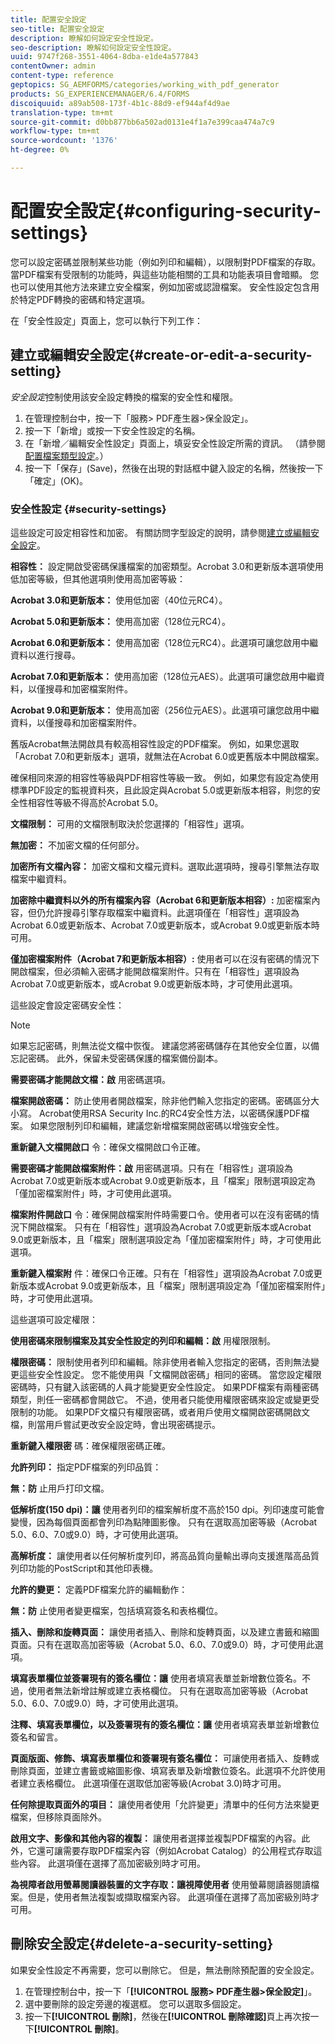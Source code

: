```yaml
---
title: 配置安全設定
seo-title: 配置安全設定
description: 瞭解如何設定安全性設定。
seo-description: 瞭解如何設定安全性設定。
uuid: 9747f268-3551-4064-8dba-e1de4a577843
contentOwner: admin
content-type: reference
geptopics: SG_AEMFORMS/categories/working_with_pdf_generator
products: SG_EXPERIENCEMANAGER/6.4/FORMS
discoiquuid: a89ab508-173f-4b1c-88d9-ef944af4d9ae
translation-type: tm+mt
source-git-commit: d0bb877bb6a502ad0131e4f1a7e399caa474a7c9
workflow-type: tm+mt
source-wordcount: '1376'
ht-degree: 0%

---
```



# 配置安全設定{#configuring-security-settings}

您可以設定密碼並限制某些功能（例如列印和編輯），以限制對PDF檔案的存取。 當PDF檔案有受限制的功能時，與這些功能相關的工具和功能表項目會暗顯。 您也可以使用其他方法來建立安全檔案，例如加密或認證檔案。 安全性設定包含用於特定PDF轉換的密碼和特定選項。

在「安全性設定」頁面上，您可以執行下列工作：

## 建立或編輯安全設定{#create-or-edit-a-security-setting}

*安全設定*&#x200B;控制使用該安全設定轉換的檔案的安全性和權限。

1. 在管理控制台中，按一下「服務> PDF產生器>保全設定」。
1. 按一下「新增」或按一下安全性設定的名稱。
1. 在「新增／編輯安全性設定」頁面上，填妥安全性設定所需的資訊。 （請參閱[配置檔案類型設定](/help/forms/using/admin-help/configuring-file-type-settings.md#configuring-file-type-settings)。）
1. 按一下「保存」(Save)，然後在出現的對話框中鍵入設定的名稱，然後按一下「確定」(OK)。

### 安全性設定 {#security-settings}

這些設定可設定相容性和加密。 有關訪問字型設定的說明，請參閱[建立或編輯安全設定](configuring-security-settings.md#create-or-edit-a-security-setting)。

**相容性：** 設定開啟受密碼保護檔案的加密類型。Acrobat 3.0和更新版本選項使用低加密等級，但其他選項則使用高加密等級：

**Acrobat 3.0和更新版本：** 使用低加密（40位元RC4）。

**Acrobat 5.0和更新版本：** 使用高加密（128位元RC4）。

**Acrobat 6.0和更新版本：** 使用高加密（128位元RC4）。此選項可讓您啟用中繼資料以進行搜尋。

**Acrobat 7.0和更新版本：** 使用高加密（128位元AES）。此選項可讓您啟用中繼資料，以僅搜尋和加密檔案附件。

**Acrobat 9.0和更新版本：** 使用高加密（256位元AES）。此選項可讓您啟用中繼資料，以僅搜尋和加密檔案附件。

舊版Acrobat無法開啟具有較高相容性設定的PDF檔案。 例如，如果您選取「Acrobat 7.0和更新版本」選項，就無法在Acrobat 6.0或更舊版本中開啟檔案。

確保相同來源的相容性等級與PDF相容性等級一致。 例如，如果您有設定為使用標準PDF設定的監視資料夾，且此設定與Acrobat 5.0或更新版本相容，則您的安全性相容性等級不得高於Acrobat 5.0。

**文檔限制：** 可用的文檔限制取決於您選擇的「相容性」選項。

**無加密：** 不加密文檔的任何部分。

**加密所有文檔內容：** 加密文檔和文檔元資料。選取此選項時，搜尋引擎無法存取檔案中繼資料。

**加密除中繼資料以外的所有檔案內容（Acrobat 6和更新版本相容）:** 加密檔案內容，但仍允許搜尋引擎存取檔案中繼資料。此選項僅在「相容性」選項設為Acrobat 6.0或更新版本、Acrobat 7.0或更新版本，或Acrobat 9.0或更新版本時可用。

**僅加密檔案附件（Acrobat 7和更新版本相容）:** 使用者可以在沒有密碼的情況下開啟檔案，但必須輸入密碼才能開啟檔案附件。只有在「相容性」選項設為Acrobat 7.0或更新版本，或Acrobat 9.0或更新版本時，才可使用此選項。

這些設定會設定密碼安全性：

>[!NOTE]
>
>如果忘記密碼，則無法從文檔中恢復。 建議您將密碼儲存在其他安全位置，以備忘記密碼。 此外，保留未受密碼保護的檔案備份副本。

**需要密碼才能開啟文檔：啟** 用密碼選項。

**檔案開啟密碼：** 防止使用者開啟檔案，除非他們輸入您指定的密碼。密碼區分大小寫。 Acrobat使用RSA Security Inc.的RC4安全性方法，以密碼保護PDF檔案。 如果您限制列印和編輯，建議您新增檔案開啟密碼以增強安全性。

**重新鍵入文檔開啟口** 令：確保文檔開啟口令正確。

**需要密碼才能開啟檔案附件：啟** 用密碼選項。只有在「相容性」選項設為Acrobat 7.0或更新版本或Acrobat 9.0或更新版本，且「檔案」限制選項設定為「僅加密檔案附件」時，才可使用此選項。

**檔案附件開啟口** 令：確保開啟檔案附件時需要口令。使用者可以在沒有密碼的情況下開啟檔案。 只有在「相容性」選項設為Acrobat 7.0或更新版本或Acrobat 9.0或更新版本，且「檔案」限制選項設定為「僅加密檔案附件」時，才可使用此選項。

**重新鍵入檔案附** 件：確保口令正確。只有在「相容性」選項設為Acrobat 7.0或更新版本或Acrobat 9.0或更新版本，且「檔案」限制選項設定為「僅加密檔案附件」時，才可使用此選項。

這些選項可設定權限：

**使用密碼來限制檔案及其安全性設定的列印和編輯：啟** 用權限限制。

**權限密碼：** 限制使用者列印和編輯。除非使用者輸入您指定的密碼，否則無法變更這些安全性設定。 您不能使用與「文檔開啟密碼」相同的密碼。 當您設定權限密碼時，只有鍵入該密碼的人員才能變更安全性設定。 如果PDF檔案有兩種密碼類型，則任一密碼都會開啟它。 不過，使用者只能使用權限密碼來設定或變更受限制的功能。 如果PDF文檔只有權限密碼，或者用戶使用文檔開啟密碼開啟文檔，則當用戶嘗試更改安全設定時，會出現密碼提示。

**重新鍵入權限密** 碼：確保權限密碼正確。

**允許列印：** 指定PDF檔案的列印品質：

**無：防** 止用戶打印文檔。

**低解析度(150 dpi)：讓** 使用者列印的檔案解析度不高於150 dpi。列印速度可能會變慢，因為每個頁面都會列印為點陣圖影像。 只有在選取高加密等級（Acrobat 5.0、6.0、7.0或9.0）時，才可使用此選項。

**高解析度：** 讓使用者以任何解析度列印，將高品質向量輸出導向支援進階高品質列印功能的PostScript和其他印表機。

**允許的變更：** 定義PDF檔案允許的編輯動作：

**無：防** 止使用者變更檔案，包括填寫簽名和表格欄位。

**插入、刪除和旋轉頁面：** 讓使用者插入、刪除和旋轉頁面，以及建立書籤和縮圖頁面。只有在選取高加密等級（Acrobat 5.0、6.0、7.0或9.0）時，才可使用此選項。

**填寫表單欄位並簽署現有的簽名欄位：讓** 使用者填寫表單並新增數位簽名。不過，使用者無法新增註解或建立表格欄位。 只有在選取高加密等級（Acrobat 5.0、6.0、7.0或9.0）時，才可使用此選項。

**注釋、填寫表單欄位，以及簽署現有的簽名欄位：讓** 使用者填寫表單並新增數位簽名和留言。

**頁面版面、修飾、填寫表單欄位和簽署現有簽名欄位：** 可讓使用者插入、旋轉或刪除頁面，並建立書籤或縮圖影像、填寫表單及新增數位簽名。此選項不允許使用者建立表格欄位。 此選項僅在選取低加密等級(Acrobat 3.0)時才可用。

**任何除提取頁面外的項目：** 讓使用者使用「允許變更」清單中的任何方法來變更檔案，但移除頁面除外。

**啟用文字、影像和其他內容的複製：** 讓使用者選擇並複製PDF檔案的內容。此外，它還可讓需要存取PDF檔案內容（例如Acrobat Catalog）的公用程式存取這些內容。 此選項僅在選擇了高加密級別時才可用。

**為視障者啟用螢幕閱讀器裝置的文字存取：讓視障使用者** 使用螢幕閱讀器閱讀檔案。但是，使用者無法複製或擷取檔案內容。 此選項僅在選擇了高加密級別時才可用。

## 刪除安全設定{#delete-a-security-setting}

如果安全性設定不再需要，您可以刪除它。 但是，無法刪除預配置的安全設定。

1. 在管理控制台中，按一下「**[!UICONTROL 服務> PDF產生器>保全設定]**」。
1. 選中要刪除的設定旁邊的複選框。 您可以選取多個設定。
1. 按一下&#x200B;**[!UICONTROL 刪除]**，然後在&#x200B;**[!UICONTROL 刪除確認]**&#x200B;頁上再次按一下&#x200B;**[!UICONTROL 刪除]**。

